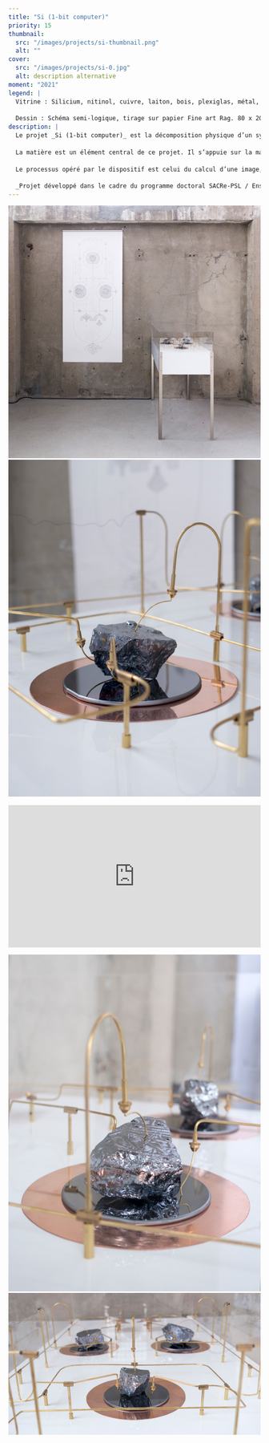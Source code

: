 ```yaml
---
title: "Si (1-bit computer)"
priority: 15
thumbnail:
  src: "/images/projects/si-thumbnail.png"
  alt: ""
cover:
  src: "/images/projects/si-0.jpg"
  alt: description alternative
moment: "2021"
legend: |
  Vitrine : Silicium, nitinol, cuivre, laiton, bois, plexiglas, métal,  dispositif électronique. 50x100x100cm.  

  Dessin : Schéma semi-logique, tirage sur papier Fine art Rag. 80 x 200 cm.
description: |
  Le projet _Si (1-bit computer)_ est la décomposition physique d’un système logique. Le dispositif dévoile le fonctionnement de nos appareils numériques, d’une manière à la fois archaïque et poétique. Une infime partie d’un système binaire est prélevé pour réaliser des opérations 1-bit. Le dispositif procède par agrandissement d’échelles physiques et temporelles, en étirant une opération logique sur plusieurs secondes et en amplifiant la taille des composants.

  La matière est un élément central de ce projet. Il s’appuie sur la manipulation d’un semi-conducteur : le silicium (principal matériau utilisé pour la fabrication des transistors, base de l’électronique numérique). Les transistors sont mis à nu, sous la forme de morceaux de silicium dans leur état brut. Ce titre fait autant référence au symbole chimique du silicium : Si14, qu'à l'acronyme utilisé pour désigné les systèmes informatiques (SI). Il suggère également une forme de potentiels logiques (0 ou 1) et énergétiques (+ et -).

  Le processus opéré par le dispositif est celui du calcul d’une image, dont chaque pixel est traité un à un. L’image, sans jamais être dévoilée, reste à l’état de latence. Des câbles à mémoire de forme sont disposés à la suite des portes logiques faites de silicium. Ils se forment et se déforment pour rendre sensible le processus d’opération.

  _Projet développé dans le cadre du programme doctoral SACRe-PSL / EnsAD._
---
```


![](/images/projects/si-1.jpg)
![](/images/projects/si-2.jpg)

<div style="padding:56.25% 0 0 0;position:relative;"><iframe src="https://player.vimeo.com/video/560871758?h=0cf941b432&title=0&byline=0&portrait=0" style="position:absolute;top:0;left:0;width:100%;height:100%;" frameborder="0" allow="autoplay; fullscreen; picture-in-picture" allowfullscreen></iframe></div><script src="https://player.vimeo.com/api/player.js"></script>

![](/images/projects/si-3.jpg)
![](/images/projects/si-4.jpg)
